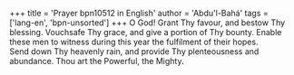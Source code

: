 +++
title = 'Prayer bpn10512 in English'
author = 'Abdu'l-Bahá'
tags = ['lang-en', 'bpn-unsorted']
+++
O God!  Grant Thy favour, and bestow Thy blessing.  Vouchsafe Thy grace, and give a portion of Thy bounty.  Enable these men to witness during this year the fulfilment of their hopes.  
Send down Thy heavenly rain, and provide Thy plenteousness and abundance.  Thou art the Powerful, the Mighty.
